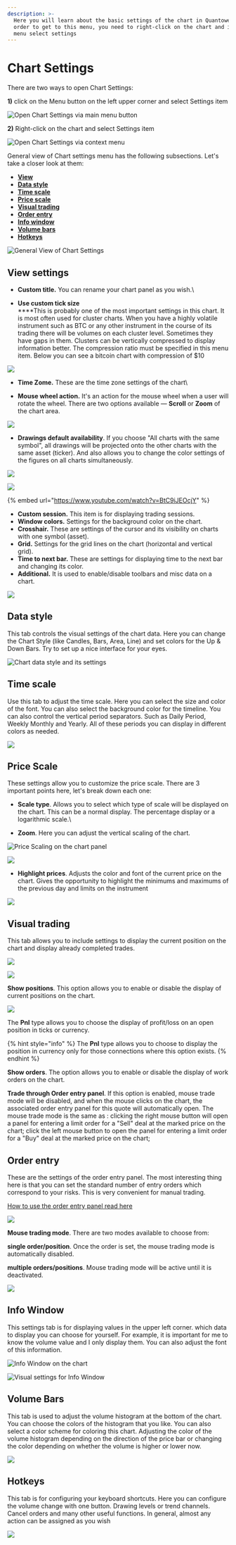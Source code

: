 ```yaml
---
description: >-
  Here you will learn about the basic settings of the chart in Quantower. In
  order to get to this menu, you need to right-click on the chart and in the
  menu select settings
---
```


# Chart Settings

There are two ways to open Chart Settings:

**1)** click on the Menu button on the left upper corner and select Settings item

![Open Chart Settings via main menu button](<../../.gitbook/assets/image (124).png>)

**2)** Right-click on the chart and select Settings item

![Open Chart Settings via context menu](<../../.gitbook/assets/image (125).png>)

General view of Chart settings menu has the following subsections. Let's take a closer look at them:

* ****[**View**](chart-settings.md#view-settings)****
* ****[**Data style**](chart-settings.md#data-style)****
* ****[**Time scale**](chart-settings.md#time-scale)****
* ****[**Price scale**](chart-settings.md#price-scale)****
* ****[**Visual trading**](chart-settings.md#visual-trading)****
* ****[**Order entry**](chart-settings.md#order-entry)****
* ****[**Info window**](chart-settings.md#info-window)****
* ****[**Volume bars**](chart-settings.md#volume-bars)****
* ****[**Hotkeys**](chart-settings.md#hotkeys)****

![General View of Chart Settings](<../../.gitbook/assets/image (113).png>)

## View settings

* **Custom title.** You can rename your chart panel as you wish.\

* **Use custom tick size**\
  ****This is probably one of the most important settings in this chart. It is most often used for cluster charts. When you have a highly volatile instrument such as BTC or any other instrument in the course of its trading there will be volumes on each cluster level. Sometimes they have gaps in them. Clusters can be vertically compressed to display information better. The compression ratio must be specified in this menu item. Below you can see a bitcoin chart with compression of $10

![](<../../.gitbook/assets/image (116).png>)

* **Time Zome.** These are the time zone settings of the chart\

* **Mouse wheel action.** It's an action for the mouse wheel when a user will rotate the wheel. There are two options available — **Scroll** or **Zoom** of the chart area.

![](<../../.gitbook/assets/image (128).png>)

* **Drawings default availability**. If you choose "All charts with the same symbol", all drawings will be projected onto the other charts with the same asset (ticker). And also allows you to change the color settings of the figures on all charts simultaneously.

![](<../../.gitbook/assets/image (129).png>)

![](<../../.gitbook/assets/image (114).png>)

{% embed url="https://www.youtube.com/watch?v=BtC9iJEOcjY" %}

* **Custom session.** This item is for displaying trading sessions.
* **Window colors.**  Settings for the background color on the chart.
* **Crosshair.** These are settings of the cursor and its visibility on charts with one symbol (asset).
* **Grid.** Settings for the grid lines on the chart (horizontal and vertical grid).
* **Time to next bar.** These are settings for displaying time to the next bar and changing its color.
* **Additional.** It is used to enable/disable toolbars and misc data on a chart.

![](<../../.gitbook/assets/image (118).png>)

## Data style

This tab controls the visual settings of the chart data. Here you can change the Chart Style (like Candles, Bars, Area, Line) and set colors for the Up & Down Bars. Try to set up a nice interface for your eyes.

![Chart data style and its settings](../../.gitbook/assets/data-style.gif)

## Time scale

Use this tab to adjust the time scale. Here you can select the size and color of the font. You can also select the background color for the timeline. You can also control the vertical period separators. Such as Daily Period, Weekly Monthly and Yearly. All of these periods you can display in different colors as needed.

![](<../../.gitbook/assets/image (108).png>)

## Price Scale

These settings allow you to customize the price scale. There are 3 important points here, let's break down each one:

* **Scale type**. Allows you to select which type of scale will be displayed on the chart. This can be a normal display. The percentage display or a logarithmic scale.\

* **Zoom**. Here you can adjust the vertical scaling of the chart.

![Price Scaling on the chart panel](../../.gitbook/assets/price-scaling.gif)

![](<../../.gitbook/assets/image (126).png>)

* **Highlight prices**. Adjusts the color and font of the current price on the chart. Gives the opportunity to highlight the minimums and maximums of the previous day and limits on the instrument

![](<../../.gitbook/assets/image (110).png>)

## Visual trading&#x20;

This tab allows you to include settings to display the current position on the chart and display already completed trades.

![](<../../.gitbook/assets/image (117).png>)

![](<../../.gitbook/assets/image (276).png>)

**Show positions**. This option allows you to enable or disable the display of current positions on the chart.

![](<../../.gitbook/assets/animaciya-4- (1).gif>)

The **Pnl** type allows you to choose the display of profit/loss on an open position in ticks or currency.

{% hint style="info" %}
The **Pnl** type allows you to choose to display the position in currency only for those connections where this option exists.
{% endhint %}

**Show orders**. The option allows you to enable or disable the display of work orders on the chart.&#x20;

**Trade through Order entry panel**. If this option is enabled, mouse trade mode will be disabled, and when the mouse clicks on the chart, the associated order entry panel for this quote will automatically open. The mouse trade mode is the same as : clicking the right mouse button will open a panel for entering a limit order for a "Sell" deal at the marked price on the chart; click the left mouse button to open the panel for entering a limit order for a "Buy" deal at the marked price on the chart;



## Order entry

These are the settings of the order entry panel. The most interesting thing here is that you can set the standard number of entry orders which correspond to your risks. This is very convenient for manual trading.&#x20;

[How to use the order entry panel read here](../../trading-panels/order-entry/)

![](<../../.gitbook/assets/image (115).png>)

**Mouse trading mode**. There are two modes available to choose from:

**single order/position**. Once the order is set, the mouse trading mode is automatically disabled.

**multiple orders/positions**. Mouse trading mode will be active until it is deactivated.

![](<../../.gitbook/assets/image (277).png>)

## Info Window

This settings tab is for displaying values in the upper left corner. which data to display you can choose for yourself. For example, it is important for me to know the volume value and I only display them. You can also adjust the font of this information.

![Info Window on the chart](../../.gitbook/assets/info-window.gif)

![Visual settings for Info Window](<../../.gitbook/assets/image (112).png>)

## Volume Bars

This tab is used to adjust the volume histogram at the bottom of the chart. You can choose the colors of the histogram that you like. You can also select a color scheme for coloring this chart. Adjusting the color of the volume histogram depending on the direction of the price bar or changing the color depending on whether the volume is higher or lower now.

![](<../../.gitbook/assets/image (111).png>)

## Hotkeys

This tab is for configuring your keyboard shortcuts. Here you can configure the volume change with one button. Drawing levels or trend channels. Cancel orders and many other useful functions. In general, almost any action can be assigned as you wish

![](<../../.gitbook/assets/image (119).png>)
